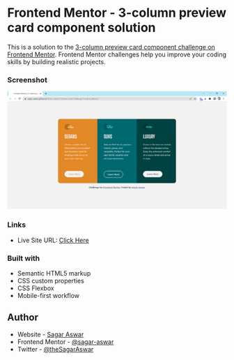 # Frontend Mentor - 3-column preview card component solution

This is a solution to the [3-column preview card component challenge on Frontend Mentor](https://www.frontendmentor.io/challenges/3column-preview-card-component-pH92eAR2-). Frontend Mentor challenges help you improve your coding skills by building realistic projects. 
### Screenshot

![](ScreenShot.png)

### Links

- Live Site URL: [Click Here](https://sagar-aswar.github.io/Three-Column-Preview-Card-Challenge-FrontEnd_Mentor/)

### Built with

- Semantic HTML5 markup
- CSS custom properties
- CSS Flexbox
- Mobile-first workflow

## Author

- Website - [Sagar Aswar](https://github.com/sagar-aswar)
- Frontend Mentor - [@sagar-aswar](https://www.frontendmentor.io/profile/sagar-aswar)
- Twitter - [@theSagarAswar](https://www.twitter.com/theSagarAswar)